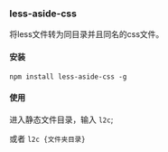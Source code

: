 ### less-aside-css

 将less文件转为同目录并且同名的css文件。
 
#### 安装
 
 `npm install less-aside-css -g`
 
#### 使用
 
 进入静态文件目录，输入 `l2c`;
 
 或者 `l2c {文件夹目录}`
